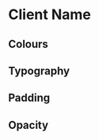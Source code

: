 # Client Name

## Colours

<color-list :colors="tailwindConfig.theme.colors" />

## Typography

<typography-list :fonts="tailwindConfig.theme.fontFamily" :sizes="tailwindConfig.theme.fontSize" :weights="tailwindConfig.theme.fontWeight" />

## Padding

<padding-list :padding="tailwindConfig.theme.padding" />

## Opacity

<opacity-list :opacities="tailwindConfig.theme.opacity" />

<script>
import _ from 'lodash'

if (typeof(window) !== 'undefined') window.global = window
const tailwindConfig = require('../tailwind')

export default {
    computed: {
        tailwindConfig: function () {
            return tailwindConfig;
        }
    }
}
</script>

<style lang="stylus">
    @import "docs/.vuepress/style.styl"
</style>
